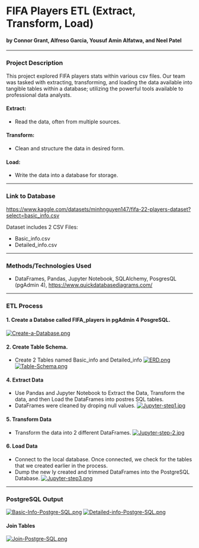 # FIFA Players ETL (Extract, Transform, Load)
#### by Connor Grant, Alfreso Garcia, Yousuf Amin Alfatwa, and Neel Patel
<hr>

### Project Description 
This project explored FIFA players stats within various csv files.
Our team was tasked with extracting, transforming, and loading the data available into tangible tables within a database; utilizing the powerful tools available to professional data analysts.

#### Extract:
  - Read the data, often from multiple sources.
#### Transform: 
  - Clean and structure the data in desired form.
#### Load: 
  - Write the data into a database for storage.
<hr>

### Link to Database
https://www.kaggle.com/datasets/minhnguyen147/fifa-22-players-dataset?select=basic_info.csv

Dataset includes 2 CSV Files:
  - Basic_info.csv
  - Detailed_info.csv
<hr>

### Methods/Technologies Used
  - DataFrames, Pandas, Jupyter Notebook, SQLAlchemy, PosgresQL (pgAdmin 4), https://www.quickdatabasediagrams.com/
<hr>

### ETL Process

#### 1. Create a Databse called FIFA_players in pgAdmin 4 PosgreSQL.
[![Create-a-Database.png](https://i.postimg.cc/BbP55X2P/Create-a-Database.png)](https://postimg.cc/Pvh8Tf3d)

#### 2. Create Table Schema.
  - Create 2 Tables named Basic_info and Detailed_info
[![ERD.png](https://i.postimg.cc/nc07s4yS/ERD.png)](https://postimg.cc/HV8jRysb)
[![Table-Schema.png](https://i.postimg.cc/RZYHdMVc/Table-Schema.png)](https://postimg.cc/nXvrcfmz)

#### 4. Extract Data
  - Use Pandas and Jupyter Notebook to Extract the Data, Transform the data, and then Load the DataFrames into postres SQL tables.
  - DataFrames were cleaned by droping null values.
[![Jupyter-step1.jpg](https://i.postimg.cc/G26Rg5Tg/Jupyter-step1.jpg)](https://postimg.cc/MM0gvtD1)

#### 5. Transform Data
  - Transform the data into 2 different DataFrames.
[![Jupyter-step-2.jpg](https://i.postimg.cc/W3qLZwYG/Jupyter-step-2.jpg)](https://postimg.cc/0MvBRDsj)

#### 6. Load Data
  - Connect to the local database. Once connected, we check for the tables that we created earlier in the process.
  - Dump the new ly created and trimmed DataFrames into the PostgreSQL Database.
[![Jupyter-step3.png](https://i.postimg.cc/1zPfJf1V/Jupyter-step3.png)](https://postimg.cc/CRPhKM1w)
<hr>

### PostgreSQL Output
[![Basic-Info-Postgre-SQL.png](https://i.postimg.cc/ZnhbKQYB/Basic-Info-Postgre-SQL.png)](https://postimg.cc/Q90Gf0Th)
[![Detailed-info-Postgre-SQL.png](https://i.postimg.cc/KvxG6CsC/Detailed-info-Postgre-SQL.png)](https://postimg.cc/7btr7t4N)

#### Join Tables 
[![Join-Postgre-SQL.png](https://i.postimg.cc/2jH9YZHm/Join-Postgre-SQL.png)](https://postimg.cc/F1LVg75n)
